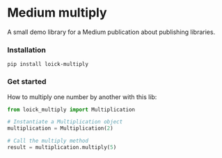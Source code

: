 # Medium multiply
A small demo library for a Medium publication about publishing libraries.

### Installation
```
pip install loick-multiply
```

### Get started
How to multiply one number by another with this lib:

```Python
from loick_multiply import Multiplication

# Instantiate a Multiplication object
multiplication = Multiplication(2)

# Call the multiply method
result = multiplication.multiply(5)
```